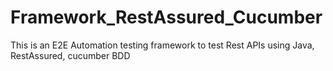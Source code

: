 # Framework_RestAssured_Cucumber
This is an E2E Automation testing framework to test Rest APIs using Java, RestAssured, cucumber BDD
